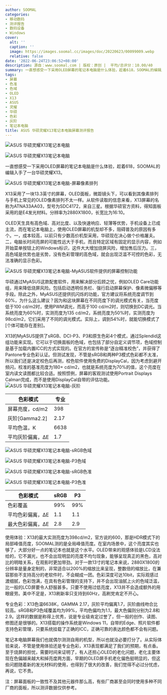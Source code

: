 ```yaml
---
author: SOOMAL
categories:
- 移动数码
- 测评报告
- 数码设备
- Windows
cover:
  alt: ''
  caption: ''
  image: https://images.soomal.cc/images/doc/20220623/00099009.webp
  relative: false
date: '2022-06-24T23:06:52+08:00'
description: 源自：www.soomal.com | 版权：原创 |  平均/总评分：10.00/40
summary: 一直想感受一下采用OLED屏幕的笔记本电脑是什么体验，趁着618，SOOMAL的编辑入手了一台华硕灵耀X13。X13采用了一块13.3英寸的屏幕，OLED面板，微距镜头下，可以看到其像素排列与手机上常见的OLED像素排列不太一样。从软件读取的信息来看，X13屏幕的名称为ATNA33AA03，型号为SDC4172，来自三星。
tags:
- 屏幕
- 色准
- 色域
- OLED
- X13
- ASUS
- 灵耀
- 华硕
- 色彩
- 灰阶
- 笔记本电脑
title: ASUS 华硕灵耀X13笔记本电脑屏幕测评报告
---
```


![ASUS 华硕灵耀X13笔记本电脑](https://images.soomal.cc/images/doc/20220623/00099007_01.webp)



![ASUS 华硕灵耀X13笔记本电脑](https://images.soomal.cc/images/doc/20220623/00099008_01.webp)



一直想感受一下采用OLED屏幕的笔记本电脑是什么体验，趁着618，SOOMAL的编辑入手了一台华硕灵耀X13。



![ASUS 华硕灵耀X13笔记本电脑-屏幕像素排列](https://images.soomal.cc/images/doc/20220623/00099010_01.webp)



X13采用了一块13.3英寸的屏幕，OLED面板，微距镜头下，可以看到其像素排列与手机上常见的OLED像素排列不太一样。从软件读取的信息来看，X13屏幕的名称为ATNA33AA03，型号为SDC4172，来自三星。根据华硕官方资料，得知面板采用的是E4发光材料。分辨率为2880X1800，长宽比为16:10。



OLED天生具有高色域、高对比度、以及快速响应、轻薄等优势，手机设备上已成主流，而在笔记本电脑上，使用OLED屏幕的机型却不多，阻碍普及的原因有多个。一，成本较高，以前只有少数高价机型采用，华硕现在决心做个价格屠夫。二，电脑长时间亮屏的可能性远大于手机，而且特定区域有固定的显示内容，例如开始菜单按钮上的Windows标识，这件大大增加烧屏风险，增加售后压力。三，高色域是优势也是劣势，没有色彩管理的高色域，就会出现泛滥不可控的色彩，无法准确的显示色彩。

![ASUS 华硕灵耀X13笔记本电脑-MyASUS软件提供的屏幕控制功能](https://images.soomal.cc/images/doc/20220623/00099011.webp)




华硕通过MyASUS这款配套软件，用来解决部分后顾之忧，例如OLED Care功能组，用来降低烧屏风险。包括启动透明任务栏、强行启动屏幕保护、像素微偏移等手段。除此之外，MyASUS还提供抗闪烁的功能，官方建议将系统亮度调节到60%，为什么这么建议？因为和这块屏幕在不同亮度下的调光模式有关，当亮度低于100 cd/m2时，使用PWM调光，而高于100 cd/m2时，则切换到DC调光。当系统亮度为60%时，实测亮度为135 cd/m2，系统亮度为50%时，实测亮度为98cd/m2，它们采用了不同的调光模式。实际上，调到54%时，就能切换模式了[个体可能存在差别]。

X13的MyASUS提供了sRGB、DCI-P3、P3和原生色彩4个模式，通过Splendid这组功能来实现。它可以于切换面板的色域，也包括了部分自定义调节项，色域控制是基于加载内置ICC的方式实现的。在官方的宣传称是“逐台精准校色”，并获得了Pantone专业色彩认证。但测试发现，不管是sRGB和两种P3模式色彩都不太准，所以我们还是决定校色后再测，校色软件使用免费的DisplayCal，因为考虑到避开频闪，校准的基准亮度为180+ cd/m2，也就是系统亮度为70%的值，这个亮度在室内读文读图都比较合适。按照惯例，屏幕的客观测试使用Portrait Displays Calman完成，而不是使用DisplayCal自带的评估功能。
![ASUS 华硕灵耀X13笔记本电脑-灰阶](https://images.soomal.cc/images/doc/20220624/00099012.webp)




| 色彩模式 | 专业 |
| --- | --- |
| 屏幕亮度，cd/m2 | 398 |
| 灰阶[Gamma2.2] | 2.17 |
| 平均色温，K | 6638 |
| 平均灰阶偏离，ΔE | 1.7 |


![ASUS 华硕灵耀X13笔记本电脑-sRGB色域](https://images.soomal.cc/images/doc/20220624/00099013_01.webp)




![ASUS 华硕灵耀X13笔记本电脑-P3色域](https://images.soomal.cc/images/doc/20220624/00099014_01.webp)




![ASUS 华硕灵耀X13笔记本电脑-sRGB色准](https://images.soomal.cc/images/doc/20220624/00099015_01.webp)




![ASUS 华硕灵耀X13笔记本电脑-P3色准](https://images.soomal.cc/images/doc/20220624/00099016_01.webp)




| 色彩模式 | sRGB | P3 |
| --- | --- | --- |
| 色彩覆盖 | 99% | 99% |
| 平均色彩偏离，ΔE | 1.1 | 1.1 |
| 最大色彩偏离，ΔE | 2.8 | 2.9 |


使用体验：X13的最大实测亮度为398cd/m2，官方说的600，那是HDR模式下的局部峰值亮度，SOOMAL测的是全局峰值亮度。在室内场景中，这个亮度其实也够了，大部分好一点的笔记本也就是这个水平。OLED带来的观感体验是LCD没法给的，它不漏光，也不会出现明显的亮度不均匀现象，能够呈现真正的黑色，高对比的明暗关系，在观影时更加带劲。对于一款13寸的笔记本来说，2880X1800的分辨率是量身定制的，非常适合以200%的缩放比来呈现，整数倍的缩放比，在兼容那些不支持高分的老软件时，不会糊成一团。色彩深度可达10bit，实际观感过渡细腻，色彩饱满，在具有色彩管理的支持下，并不会出现油腻上火的色域泛滥，比一般的LCD屏要令人舒服甚多。只要不使用过低亮度，X13并不会造成额外的用眼疲劳。美中不足是，X13刷新率只支持到60Hz，高刷党肯定不开心。

专业色彩：X13色温6638K，GAMMA 2.17，灰阶平均偏离1.7，灰阶曲线吻合比较高。sRGB和P3色域覆盖均为99%，平均色偏均为1.1，最大色偏则分别为2.8和2.9。这样的数据是称得上优秀，说是专业级肯定过誉了，但一般的创作、读图、修图还是很够的。X13搭载的操作系统是Windows 11，自带的Edge、照片软件都支持色彩管理，只要系统挂载了正确的ICC，正确可靠的表达颜色都不会有问题。

笔记本电脑屏幕我们也就偶尔测测自用的机型，所以也就没必要打分了。从实际体验来说，不管是使用体验还是专业色彩，X13表现都满足了我们的预期，有点香。至于烧屏的担忧，需要时间来证明了，有人还担心OLED的老化问题，老化主要体现在色偏越来越大和掉亮度两方面，早期的OLED屏手机老化偏色挺明显的，但这些问题随着新的发光材料的使用，也得到了很大的改善，我们觉得不必过分忧虑，再说，它不贵。 


注：屏幕面板的一致性不及其他元器件那么高，有些厂商甚至会同时使用多种不同厂商的面板，所以测评数据仅供参考。